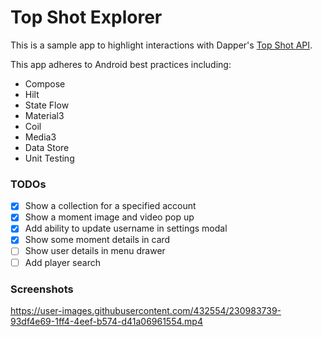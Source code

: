 # Top Shot Explorer
This is a sample app to highlight interactions with Dapper's [Top Shot API](https://developers.nbatopshot.com/docs/Introduction).

This app adheres to Android best practices including:
- Compose
- Hilt
- State Flow
- Material3
- Coil
- Media3
- Data Store
- Unit Testing

### TODOs
- [x] Show a collection for a specified account
- [x] Show a moment image and video pop up
- [x] Add ability to update username in settings modal
- [x] Show some moment details in card
- [ ] Show user details in menu drawer
- [ ] Add player search

### Screenshots
https://user-images.githubusercontent.com/432554/230983739-93df4e69-1ff4-4eef-b574-d41a06961554.mp4
